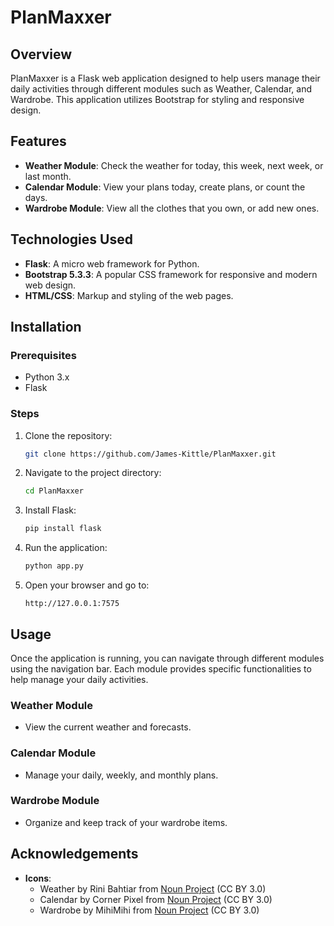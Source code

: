 # PlanMaxxer

## Overview
PlanMaxxer is a Flask web application designed to help users manage their daily activities through different modules such as Weather, Calendar, and Wardrobe. This application utilizes Bootstrap for styling and responsive design.

## Features
- **Weather Module**: Check the weather for today, this week, next week, or last month.
- **Calendar Module**: View your plans today, create plans, or count the days.
- **Wardrobe Module**: View all the clothes that you own, or add new ones.

## Technologies Used
- **Flask**: A micro web framework for Python.
- **Bootstrap 5.3.3**: A popular CSS framework for responsive and modern web design.
- **HTML/CSS**: Markup and styling of the web pages.

## Installation

### Prerequisites
- Python 3.x
- Flask

### Steps
1. Clone the repository:
    ```bash
    git clone https://github.com/James-Kittle/PlanMaxxer.git
    ```
2. Navigate to the project directory:
    ```bash
    cd PlanMaxxer
    ```
3. Install Flask:
    ```bash
    pip install flask
    ```
4. Run the application:
    ```bash
    python app.py
    ```
5. Open your browser and go to:
    ```
    http://127.0.0.1:7575
    ```

## Usage
Once the application is running, you can navigate through different modules using the navigation bar. Each module provides specific functionalities to help manage your daily activities.

### Weather Module
- View the current weather and forecasts.

### Calendar Module
- Manage your daily, weekly, and monthly plans.

### Wardrobe Module
- Organize and keep track of your wardrobe items.

## Acknowledgements
- **Icons**: 
  - Weather by Rini Bahtiar from [Noun Project](https://thenounproject.com/browse/icons/term/weather/) (CC BY 3.0)
  - Calendar by Corner Pixel from [Noun Project](https://thenounproject.com/browse/icons/term/calendar/) (CC BY 3.0)
  - Wardrobe by MihiMihi from [Noun Project](https://thenounproject.com/browse/icons/term/wardrobe/) (CC BY 3.0)